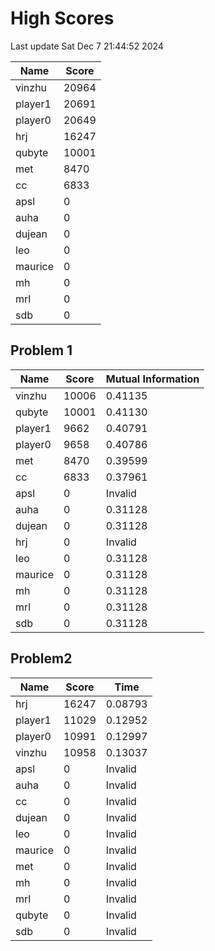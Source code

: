 # High Scores
Last update Sat Dec  7 21:44:52 2024

|  Name | Score |
| -- | -- |
| vinzhu | 20964 |
| player1 | 20691 |
| player0 | 20649 |
| hrj | 16247 |
| qubyte | 10001 |
| met | 8470 |
| cc | 6833 |
| apsl | 0 |
| auha | 0 |
| dujean | 0 |
| leo | 0 |
| maurice | 0 |
| mh | 0 |
| mrl | 0 |
| sdb | 0 |

## Problem 1
|  Name | Score | Mutual Information |
| -- | -- | -- |
| vinzhu | 10006 |  0.41135  |
| qubyte | 10001 |  0.41130  |
| player1 | 9662 |  0.40791  |
| player0 | 9658 |  0.40786  |
| met | 8470 |  0.39599  |
| cc | 6833 |  0.37961  |
| apsl | 0 |  Invalid  |
| auha | 0 |  0.31128  |
| dujean | 0 |  0.31128  |
| hrj | 0 |  Invalid  |
| leo | 0 |  0.31128  |
| maurice | 0 |  0.31128  |
| mh | 0 |  0.31128  |
| mrl | 0 |  0.31128  |
| sdb | 0 |  0.31128  |

## Problem2
|  Name | Score | Time |
| -- | -- | -- |
| hrj | 16247 |  0.08793  |
| player1 | 11029 |  0.12952  |
| player0 | 10991 |  0.12997  |
| vinzhu | 10958 |  0.13037  |
| apsl | 0 |  Invalid  |
| auha | 0 |  Invalid  |
| cc | 0 |  Invalid  |
| dujean | 0 |  Invalid  |
| leo | 0 |  Invalid  |
| maurice | 0 |  Invalid  |
| met | 0 |  Invalid  |
| mh | 0 |  Invalid  |
| mrl | 0 |  Invalid  |
| qubyte | 0 |  Invalid  |
| sdb | 0 |  Invalid  |

